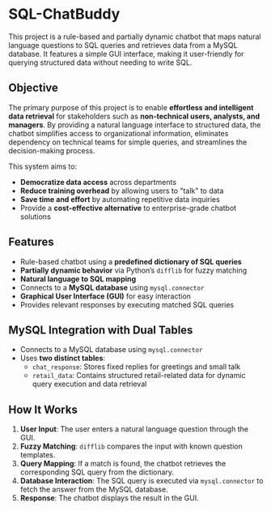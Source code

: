 # SQL-ChatBuddy

This project is a rule-based and partially dynamic chatbot that maps natural language questions to SQL queries and retrieves data from a MySQL database. It features a simple GUI interface, making it user-friendly for querying structured data without needing to write SQL.

## Objective

The primary purpose of this project is to enable **effortless and intelligent data retrieval** for stakeholders such as **non-technical users, analysts, and managers**. By providing a natural language interface to structured data, the chatbot simplifies access to organizational information, eliminates dependency on technical teams for simple queries, and streamlines the decision-making process.

This system aims to:
- **Democratize data access** across departments
- **Reduce training overhead** by allowing users to "talk" to data
- **Save time and effort** by automating repetitive data inquiries
- Provide a **cost-effective alternative** to enterprise-grade chatbot solutions

## Features

- Rule-based chatbot using a **predefined dictionary of SQL queries**
- **Partially dynamic behavior** via Python’s `difflib` for fuzzy matching
- **Natural language to SQL mapping**
- Connects to a **MySQL database** using `mysql.connector`
- **Graphical User Interface (GUI)** for easy interaction
- Provides relevant responses by executing matched SQL queries

## MySQL Integration with Dual Tables

- Connects to a MySQL database using `mysql.connector`
- Uses **two distinct tables**:
  - `chat_response`: Stores fixed replies for greetings and small talk
  - `retail_data`: Contains structured retail-related data for dynamic query execution and data retrieval

## How It Works

1. **User Input**: The user enters a natural language question through the GUI.
2. **Fuzzy Matching**: `difflib` compares the input with known question templates.
3. **Query Mapping**: If a match is found, the chatbot retrieves the corresponding SQL query from the dictionary.
4. **Database Interaction**: The SQL query is executed via `mysql.connector` to fetch the answer from the MySQL database.
5. **Response**: The chatbot displays the result in the GUI.
